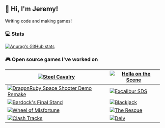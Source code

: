 ## 👋 Hi, I'm Jeremy!

Writing code and making games!

### 💻 Stats

[![Anurag's GitHub stats](https://github-readme-stats.vercel.app/api?username=jeremyjackson89&count_private=true&show_icons=true&include_all_commits=true&theme=slateorange)](https://github.com/anuraghazra/github-readme-stats)

### 🎮 Open source games I've worked on

[![Steel Cavalry](https://github-readme-stats.vercel.app/api/pin/?username=gamkedo-la&repo=steelcavalry&show_owner=true&theme=slateorange)](https://github.com/gamkedo-la/steelcavalry) | [![Hella on the Scene](https://github-readme-stats.vercel.app/api/pin/?username=gamkedo-la&repo=on_the_scene&show_owner=true&theme=slateorange)](https://github.com/gamkedo-la/on_the_scene)
---|---
[![DragonRuby Space Shooter Demo Remake](https://github-readme-stats.vercel.app/api/pin/?username=jeremyjackson89&repo=dragonruby-demo-remake-unity&show_owner=true&theme=slateorange)](https://github.com/jeremyjackson89/dragonruby-demo-remake-unity) | [![Excalibur SDS](https://github-readme-stats.vercel.app/api/pin/?username=gamkedo-la&repo=Excalibur&show_owner=true&theme=slateorange)](https://github.com/gamkedo-la/Excalibur)
[![Bardock's Final Stand](https://github-readme-stats.vercel.app/api/pin/?username=jeremyjackson89&repo=bardocks-final-stand&show_owner=true&theme=slateorange)](https://github.com/jeremyjackson89/bardocks-final-stand) | [![Blackjack](https://github-readme-stats.vercel.app/api/pin/?username=jeremyjackson89&repo=blackjack&show_owner=true&theme=slateorange)](https://github.com/jeremyjackson89/blackjack)
[![Wheel of Misfortune](https://github-readme-stats.vercel.app/api/pin/?username=gamkedo-la&repo=wheelmisfortune&show_owner=true&theme=slateorange)](https://github.com/gamkedo-la/wheelmisfortune) | [![The Rescue](https://github-readme-stats.vercel.app/api/pin/?username=jeremyjackson89&repo=The-Rescue-js13k-2017&show_owner=true&theme=slateorange)](https://github.com/jeremyjackson89/The-Rescue-js13k-2017)
[![Clash Tracks](https://github-readme-stats.vercel.app/api/pin/?username=gamkedo-la&repo=clash-tracks&show_owner=true&theme=slateorange)](https://github.com/gamkedo-la/clash-tracks) | [![Delv](https://github-readme-stats.vercel.app/api/pin/?username=gamkedo-la&repo=delv&show_owner=true&theme=slateorange)](https://github.com/gamkedo-la/Delv)
